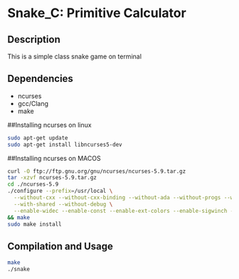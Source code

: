 Snake_C: Primitive Calculator
=========================================

## Description ##

This is a simple class snake game on terminal
## Dependencies ##
* ncurses
* gcc/Clang
* make

##Installing ncurses on linux 
```bash
sudo apt-get update
sudo apt-get install libncurses5-dev
```
##Installing ncurses on MACOS
```bash
curl -O ftp://ftp.gnu.org/gnu/ncurses/ncurses-5.9.tar.gz
tar -xzvf ncurses-5.9.tar.gz
cd ./ncurses-5.9
./configure --prefix=/usr/local \
  --without-cxx --without-cxx-binding --without-ada --without-progs --without-curses-h \
  --with-shared --without-debug \
  --enable-widec --enable-const --enable-ext-colors --enable-sigwinch --enable-wgetch-events \
&& make
sudo make install
```
## Compilation and Usage ##
```bash
make
./snake
```
